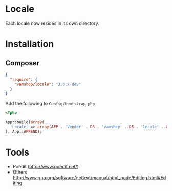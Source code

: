 # Locale

Each locale now resides in its own directory.

# Installation

## Composer

```json
{
  "require": {
    "vamshop/locale": "3.0.x-dev"
  }
}
```

Add the following to `Config/bootstrap.php`

```php
<?php

App::build(array(
  'Locale' => array(APP . 'Vendor' . DS . 'vamshop' . DS . 'locale' . DS ),
), App::APPEND);
```

# Tools

- Poedit (http://www.poedit.net/)
- Others http://www.gnu.org/software/gettext/manual/html_node/Editing.html#Editing
